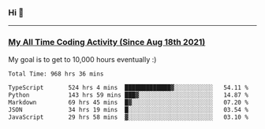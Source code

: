 ### Hi 🙂

---

### <a href="https://wakatime.com/@Eroxl">My All Time Coding Activity (Since Aug 18th 2021)</a>
My goal is to get to 10,000 hours eventually :)
<!--START_SECTION:waka-->

```txt
Total Time: 968 hrs 36 mins

TypeScript       524 hrs 4 mins  █████████████▓░░░░░░░░░░░   54.11 %
Python           143 hrs 59 mins ███▓░░░░░░░░░░░░░░░░░░░░░   14.87 %
Markdown         69 hrs 45 mins  █▓░░░░░░░░░░░░░░░░░░░░░░░   07.20 %
JSON             34 hrs 19 mins  █░░░░░░░░░░░░░░░░░░░░░░░░   03.54 %
JavaScript       29 hrs 58 mins  ▓░░░░░░░░░░░░░░░░░░░░░░░░   03.10 %
```

<!--END_SECTION:waka-->
